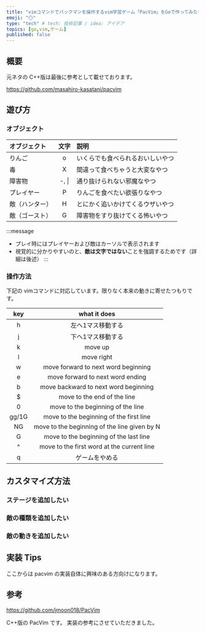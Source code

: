 ```yaml
---
title: "vimコマンドでパックマンを操作するvim学習ゲーム「PacVim」をGoで作ってみた"
emoji: "😶"
type: "tech" # tech: 技術記事 / idea: アイデア
topics: [go,vim,ゲーム]
published: false
---
```


## 概要

元ネタの C++版は最後に参考として載せております。

https://github.com/masahiro-kasatani/pacvim

## 遊び方

### オブジェクト
| オブジェクト| 文字 | 説明 |
|:-|:-:|:-|
| りんご | o  | いくらでも食べられるおいしいやつ |
| 毒 | X  | 間違って食べちゃうと大変なやつ |
| 障害物 | -, &#124; | 通り抜けられない邪魔なやつ |
| プレイヤー | P  | りんごを食べたい欲張りなやつ |
| 敵（ハンター） | H  | とにかく追いかけてくるウザいやつ |
| 敵（ゴースト） | G  | 障害物をすり抜けてくる怖いやつ |

:::message
- プレイ時にはプレイヤーおよび敵はカーソルで表示されます
- 視覚的に分かりやすいのと、**敵は文字ではない**ことを強調するためです（詳細は後述）
:::

### 操作方法
下記の vimコマンドに対応しています。限りなく本来の動きに寄せたつもりです。

| key | what it does |
|:-:|:-:|
| h  | 左へ1マス移動する  |
| j  | 下へ1マス移動する  |
| k  | move up  |
| l  | move right  |
| w  | move forward to next word beginning  |
| e  | move forward to next word ending  |
| b  | move backward to next word beginning  |
| $  | move to the end of the line  |
| 0  | move to the beginning of the line  |
| gg/1G  | move to the beginning of the first line  |
| NG  | move to the beginning of the line given by N  |
| G  | move to the beginning of the last line  |
| ^  | move to the first word at the current line  |
| q  | ゲームをやめる  |

## カスタマイズ方法

### ステージを追加したい

### 敵の種類を追加したい

### 敵の動きを追加したい

## 実装 Tips

ここからは pacvim の実装自体に興味のある方向けになります。

## 参考

https://github.com/jmoon018/PacVim

C++版の PacVim です。
実装の参考にさせていただきました。
